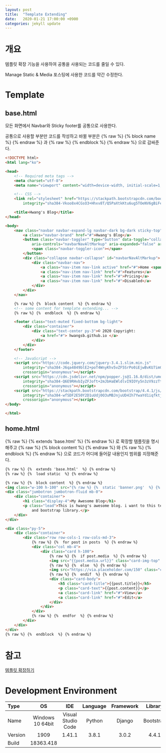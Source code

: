 ```yaml
---
layout: post
title:  "Template Extending"
date:   2020-01-21 17:00:00 +0900
categories: jekyll update
---
```

# 개요
템플릿 확장 기능을 사용하여 공통을 사용되는 코드를 줄일 수 있다.

Manage Static & Media 포스팅에 사용한 코드를 약간 수정한다.

# Template
## base.html
모든 화면에서 Navbar와 Sticky footer를 공통으로 사용한다.

공통으로 사용할 부분만 코드를 작성하고 바뀔 부분은 {% raw %} {%  block name  %} {% endraw %} 과 {% raw %} {%  endblock  %} {% endraw %} 으로 감싸준다.

```html
<!DOCTYPE html>
<html lang="ko">

<head>
    <!-- Required meta tags -->
    <meta charset="utf-8">
    <meta name="viewport" content="width=device-width, initial-scale=1, shrink-to-fit=no">

    <!-- CSS -->
    <link rel="stylesheet" href="https://stackpath.bootstrapcdn.com/bootstrap/4.4.1/css/bootstrap.min.css"
        integrity="sha384-Vkoo8x4CGsO3+Hhxv8T/Q5PaXtkKtu6ug5TOeNV6gBiFeWPGFN9MuhOf23Q9Ifjh" crossorigin="anonymous">

    <title>Hwang's Blog</title>
</head>

<body>
    <nav class="navbar navbar-expand-lg navbar-dark bg-dark sticky-top">
        <a class="navbar-brand" href="#">Hwang's Blog</a>
        <button class="navbar-toggler" type="button" data-toggle="collapse" data-target="#navbarNavAltMarkup"
            aria-controls="navbarNavAltMarkup" aria-expanded="false" aria-label="Toggle navigation">
            <span class="navbar-toggler-icon"></span>
        </button>
        <div class="collapse navbar-collapse" id="navbarNavAltMarkup">
            <div class="navbar-nav">
                <a class="nav-item nav-link active" href="#">Home <span class="sr-only">(current)</span></a>
                <a class="nav-item nav-link" href="#">Features</a>
                <a class="nav-item nav-link" href="#">Pricing</a>
                <a class="nav-item nav-link" href="#">Disabled</a>
            </div>
        </div>
    </nav>

    {% raw %} {%  block content  %} {% endraw %}
    <!-- some content for template extending... -->
    {% raw %} {%  endblock  %} {% endraw %}

    <footer class="text-muted fixed-bottom bg-light">
        <div class="container">
            <div class="text-center py-3">© 2020 Copyright:
                <a href="#"> hwangsb.github.io </a>
            </div>
        </div>
    </footer>

    <!-- JavaScript -->
    <script src="https://code.jquery.com/jquery-3.4.1.slim.min.js"
        integrity="sha384-J6qa4849blE2+poT4WnyKhv5vZF5SrPo0iEjwBvKU7imGFAV0wwj1yYfoRSJoZ+n"
        crossorigin="anonymous"></script>
    <script src="https://cdn.jsdelivr.net/npm/popper.js@1.16.0/dist/umd/popper.min.js"
        integrity="sha384-Q6E9RHvbIyZFJoft+2mJbHaEWldlvI9IOYy5n3zV9zzTtmI3UksdQRVvoxMfooAo"
        crossorigin="anonymous"></script>
    <script src="https://stackpath.bootstrapcdn.com/bootstrap/4.4.1/js/bootstrap.min.js"
        integrity="sha384-wfSDF2E50Y2D1uUdj0O3uMBJnjuUD4Ih7YwaYd1iqfktj0Uod8GCExl3Og8ifwB6"
        crossorigin="anonymous"></script>
</body>

</html>
```


## home.html
{% raw %} {%  extends 'base.html'  %} {% endraw %} 로 확장할 템플릿을 명시해주고 {% raw %} {%  block content  %} {% endraw %} 와 {% raw %} {%  endblock  %} {% endraw %} 으로 코드가 어디에 들어갈 내용인지 범위를 지정해준다.

```html
{% raw %} {%  extends 'base.html'  %} {% endraw %}
{% raw %} {%  load static  %} {% endraw %}

{% raw %} {%  block content  %} {% endraw %}
<img class="w-100 h-100" src="{% raw %} {%  static 'banner.png'  %} {% endraw %}" alt="...">
<div class="jumbotron jumbotron-fluid mb-0">
    <div class="container">
        <h1 class="display-4">My Awesome Blog</h1>
        <p class="lead">This is hwang's awesome blog. i want to this text long, this project used django framework
            and bootstrap library.</p>
    </div>
</div>

<div class="py-5">
    <div class="container">
        <div class="row row-cols-1 row-cols-md-3">
            {% raw %} {%  for post in posts  %} {% endraw %}
            <div class="col mb-4">
                <div class="card h-100">
                    {% raw %} {%  if post.media  %} {% endraw %}
                    <img src="{{post.media.url}}" class="card-img-top" alt="...">
                    {% raw %} {%  else  %} {% endraw %}
                    <img src="https://via.placeholder.com/150" class="card-img-top" alt="...">
                    {% raw %} {%  endif  %} {% endraw %}
                    <div class="card-body">
                        <h5 class="card-title">{{post.title}}</h5>
                        <p class="card-text">{{post.content}}</p>
                        <a class="card-link" href="#">View</a>
                        <a class="card-link" href="#">Edit</a>
                    </div>
                </div>
            </div>
            {% raw %} {%  endfor  %} {% endraw %}
        </div>
    </div>
</div>
{% raw %} {%  endblock  %} {% endraw %}
```


# 참고
[템플릿 확장하기](https://tutorial.djangogirls.org/ko/template_extending/)


# Development Environment

| Type | OS | IDE | Language | Framework | Library |
|:--|:--:|:--:|:--:|:--:|:--:|
| Name | Windows 10 64bit | Visual Studio Code | Python | Django | Bootstrap |
| Version | 1909 | 1.41.1 | 3.8.1 | 3.0.2 | 4.4.1 |
| Build | 18363.418 |
